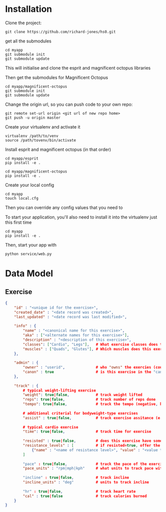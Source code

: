 # Installation 

Clone the project:

    git clone https://github.com/richard-jones/hs0.git

get all the submodules

    cd myapp
    git submodule init
    git submodule update

This will initialise and clone the esprit and magnificent octopus libraries

Then get the submodules for Magnificent Octopus

    cd myapp/magnificent-octopus
    git submodule init
    git submodule update

Change the origin url, so you can push code to your own repo:

    git remote set-url origin <git url of new repo home>
    git push -u origin master

Create your virtualenv and activate it

    virtualenv /path/to/venv
    source /path/tovenv/bin/activate

Install esprit and magnificent octopus (in that order)

    cd myapp/esprit
    pip install -e .
    
    cd myapp/magnificent-octopus
    pip install -e .
    
Create your local config

    cd myapp
    touch local.cfg

Then you can override any config values that you need to

To start your application, you'll also need to install it into the virtualenv just this first time

    cd myapp
    pip install -e .

Then, start your app with

    python service/web.py

# Data Model

## Exercise

```json
{
    "id" : "<unique id for the exercise>",
    "created_date" : "<date record was created>",
    "last_updated" : "<date record was last modified>",
    
    "info" : {
        "name" : "<canonical name for this exercise>",
        "aka" : ["<alternate names for this exercise>"],
        "description" : "<description of this exercise>",
        "classes": ["Cardio", "Legs"],   # What exercise classes does this belong to
        "muscles" : ["Quads", "Glutes"], # Which muscles does this exercise hit
    },
    
    "admin" : {
        "owner" : "userid",              # who "owns" the exercies (could be made by a specific user)
        "canon" : true                   # is this exercise in the "canonical" exercise database
    },
    
    "track" : {
        # typical weight-lifting exercise
        "weight": true|false,            # track weight lifted
        "reps": true|false,              # track number of reps done
        "tempo": true|false,             # track the tempo (negative, hold, movement)
        
        # additional criterial for bodyweight-type exercises
        "assist" : true|false,           # track exercise assitance (e.g. counter-weight for pull-ups)
        
        # typical cardio exercise
        "time": true|false,              # track time for exercise
        
        "resisted" : true|false,         # does this exercise have some other form of resistance (e.g. cardio machine level)
        "resistance_levels" : [          # if resisted=true, offer the user these options
            {"name" : "<name of resistance level>", "value" : "<value to store>"}
        ]
        
        "pace" : true|false,             # track the pace of the exercies     
        "pace_units" : "rpm|mph|kph"     # what units to track pace with 
        
        "incline" : true|false,          # track incline
        "incline_units" : "deg"          # units to track incline
        
        "hr" : true|false,               # track heart rate
        "cal" : true|false               # track calories burned
    }
}
```
